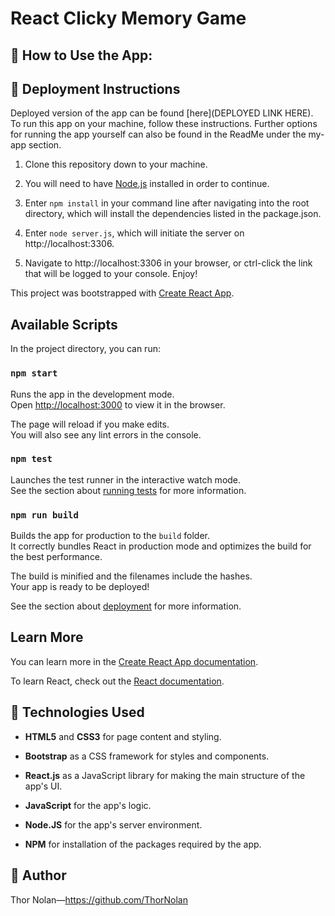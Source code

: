 React Clicky Memory Game 
==============================================


## 🔑 How to Use the App:



## 📁 Deployment Instructions

Deployed version of the app can be found [here](DEPLOYED LINK HERE). To run this app on your machine, follow these instructions. Further options for running the app yourself can also be found in the ReadMe under the my-app section. 

1. Clone this repository down to your machine.
   
2. You will need to have [Node.js](https://nodejs.org/en/) installed in order to continue. 
   
3. Enter `npm install` in your command line after navigating into the root directory, which will install the dependencies listed in the package.json.
   
4. Enter `node server.js`, which will initiate the server on http://localhost:3306.
   
5. Navigate to http://localhost:3306 in your browser, or ctrl-click the link that will be logged to your console. Enjoy!

This project was bootstrapped with [Create React App](https://github.com/facebook/create-react-app).

## Available Scripts

In the project directory, you can run:

### `npm start`

Runs the app in the development mode.<br>
Open [http://localhost:3000](http://localhost:3000) to view it in the browser.

The page will reload if you make edits.<br>
You will also see any lint errors in the console.

### `npm test`

Launches the test runner in the interactive watch mode.<br>
See the section about [running tests](https://facebook.github.io/create-react-app/docs/running-tests) for more information.

### `npm run build`

Builds the app for production to the `build` folder.<br>
It correctly bundles React in production mode and optimizes the build for the best performance.

The build is minified and the filenames include the hashes.<br>
Your app is ready to be deployed!

See the section about [deployment](https://facebook.github.io/create-react-app/docs/deployment) for more information.

## Learn More

You can learn more in the [Create React App documentation](https://facebook.github.io/create-react-app/docs/getting-started).

To learn React, check out the [React documentation](https://reactjs.org/).

## 🔧 Technologies Used  

+ **HTML5** and **CSS3** for page content and styling.

+ **Bootstrap** as a CSS framework for styles and components.
  
+ **React.js** as a JavaScript library for making the main structure of the app's UI.

+ **JavaScript** for the app's logic.
  
+ **Node.JS** for the app's server environment.

+ **NPM** for installation of the packages required by the app.
  

## 🌌 Author 

Thor Nolan—https://github.com/ThorNolan

